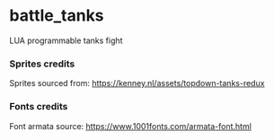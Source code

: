 # battle_tanks
LUA programmable tanks fight

### Sprites credits
Sprites sourced from: https://kenney.nl/assets/topdown-tanks-redux

### Fonts credits
Font armata source: https://www.1001fonts.com/armata-font.html